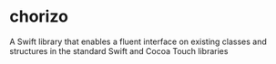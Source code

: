 chorizo
=======

A Swift library that enables a fluent interface on existing classes and structures in the standard Swift and Cocoa Touch libraries
